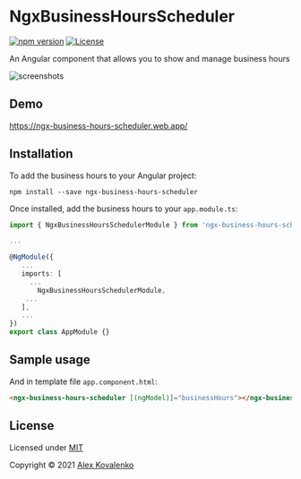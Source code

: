 # NgxBusinessHoursScheduler

[![npm version](https://badge.fury.io/js/ngx-business-hours-scheduler.svg)](https://badge.fury.io/js/ngx-business-hours-scheduler)
[![License](https://img.shields.io/npm/l/local-package-publisher.svg)](https://github.com/debashish2014/local-package-publisher/blob/master/LICENSE)

An Angular component that allows you to show and manage business hours

![screenshots](https://raw.githubusercontent.com/alexsds/ngx-business-hours-scheduler/master/docs/screenshots/demo.png)

## Demo

https://ngx-business-hours-scheduler.web.app/

## Installation

To add the business hours to your Angular project:
```
npm install --save ngx-business-hours-scheduler
```

Once installed, add the business hours to your `app.module.ts`:
```typescript
import { NgxBusinessHoursSchedulerModule } from 'ngx-business-hours-scheduler';

...

@NgModule({
   ...
   imports: [
     ...
       NgxBusinessHoursSchedulerModule,
    ...
   ],
   ...
})
export class AppModule {}
```

## Sample usage

And in template file `app.component.html`:
```html
<ngx-business-hours-scheduler [(ngModel)]="businessHours"></ngx-business-hours-scheduler>
```

## License

Licensed under [MIT](http://www.opensource.org/licenses/mit-license.php)

Copyright &copy; 2021 [Alex Kovalenko](https://github.com/alexsds)
